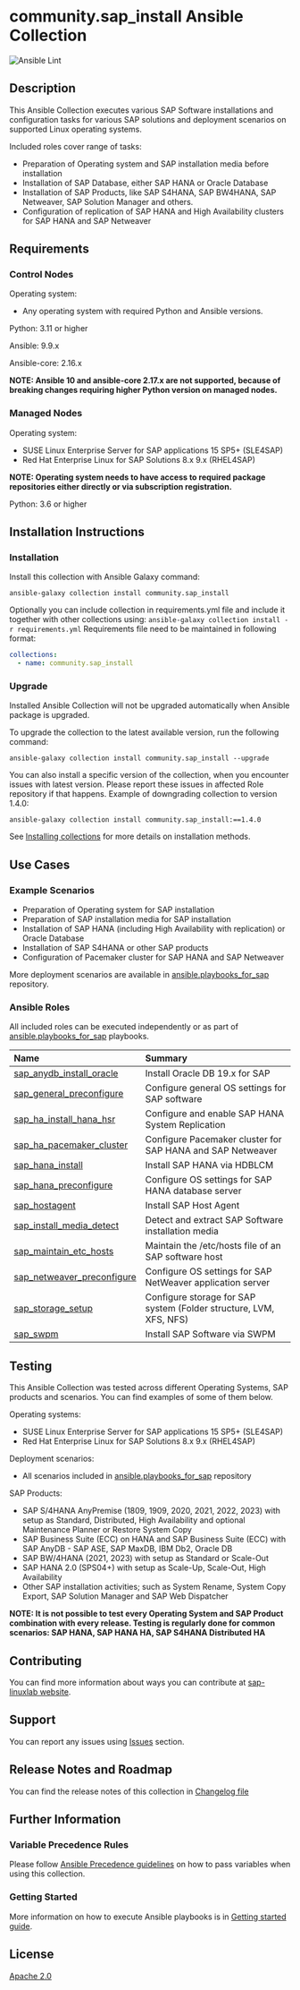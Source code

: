 # community.sap_install Ansible Collection

![Ansible Lint](https://github.com/sap-linuxlab/community.sap_install/actions/workflows/ansible-lint.yml/badge.svg?branch=main)

## Description

This Ansible Collection executes various SAP Software installations and configuration tasks for various SAP solutions and deployment scenarios on supported Linux operating systems.

Included roles cover range of tasks:
- Preparation of Operating system and SAP installation media before installation
- Installation of SAP Database, either SAP HANA or Oracle Database
- Installation of SAP Products, like SAP S4HANA, SAP BW4HANA, SAP Netweaver, SAP Solution Manager and others.
- Configuration of replication of SAP HANA and High Availability clusters for SAP HANA and SAP Netweaver


## Requirements

### Control Nodes
Operating system:
- Any operating system with required Python and Ansible versions.

Python: 3.11 or higher

Ansible: 9.9.x

Ansible-core: 2.16.x

**NOTE: Ansible 10 and ansible-core 2.17.x are not supported, because of breaking changes requiring higher Python version on managed nodes.**

### Managed Nodes
Operating system:
- SUSE Linux Enterprise Server for SAP applications 15 SP5+ (SLE4SAP)
- Red Hat Enterprise Linux for SAP Solutions 8.x 9.x (RHEL4SAP)

**NOTE: Operating system needs to have access to required package repositories either directly or via subscription registration.**


Python: 3.6 or higher


## Installation Instructions

### Installation
Install this collection with Ansible Galaxy command:
```console
ansible-galaxy collection install community.sap_install
```

Optionally you can include collection in requirements.yml file and include it together with other collections using: `ansible-galaxy collection install -r requirements.yml`
Requirements file need to be maintained in following format:
```yaml
collections:
  - name: community.sap_install
```

### Upgrade
Installed Ansible Collection will not be upgraded automatically when Ansible package is upgraded.

To upgrade the collection to the latest available version, run the following command:
```console
ansible-galaxy collection install community.sap_install --upgrade
```

You can also install a specific version of the collection, when you encounter issues with latest version. Please report these issues in affected Role repository if that happens.
Example of downgrading collection to version 1.4.0:
```
ansible-galaxy collection install community.sap_install:==1.4.0
```

See [Installing collections](https://docs.ansible.com/ansible/latest/collections_guide/collections_installing.html) for more details on installation methods.


## Use Cases

### Example Scenarios
- Preparation of Operating system for SAP installation
- Preparation of SAP installation media for SAP installation
- Installation of SAP HANA (including High Availability with replication) or Oracle Database
- Installation of SAP S4HANA or other SAP products
- Configuration of Pacemaker cluster for SAP HANA and SAP Netweaver

More deployment scenarios are available in [ansible.playbooks_for_sap](https://github.com/sap-linuxlab/ansible.playbooks_for_sap) repository.

### Ansible Roles
All included roles can be executed independently or as part of [ansible.playbooks_for_sap](https://github.com/sap-linuxlab/ansible.playbooks_for_sap) playbooks.

| Name | Summary |
| :--- | :--- |
| [sap_anydb_install_oracle](https://github.com/sap-linuxlab/community.sap_install/tree/main/roles/sap_anydb_install_oracle) | Install Oracle DB 19.x for SAP |
| [sap_general_preconfigure](https://github.com/sap-linuxlab/community.sap_install/tree/main/roles/sap_general_preconfigure) | Configure general OS settings for SAP software |
| [sap_ha_install_hana_hsr](https://github.com/sap-linuxlab/community.sap_install/tree/main/roles/sap_ha_install_hana_hsr) | Configure and enable SAP HANA System Replication |
| [sap_ha_pacemaker_cluster](https://github.com/sap-linuxlab/community.sap_install/tree/main/roles/sap_ha_pacemaker_cluster) | Configure Pacemaker cluster for SAP HANA and SAP Netweaver |
| [sap_hana_install](https://github.com/sap-linuxlab/community.sap_install/tree/main/roles/sap_hana_install) | Install SAP HANA via HDBLCM |
| [sap_hana_preconfigure](https://github.com/sap-linuxlab/community.sap_install/tree/main/roles/sap_hana_preconfigure) | Configure OS settings for SAP HANA database server |
| [sap_hostagent](https://github.com/sap-linuxlab/community.sap_install/tree/main/roles/sap_hostagent) | Install SAP Host Agent |
| [sap_install_media_detect](https://github.com/sap-linuxlab/community.sap_install/tree/main/roles/sap_install_media_detect) | Detect and extract SAP Software installation media |
| [sap_maintain_etc_hosts](https://github.com/sap-linuxlab/community.sap_install/tree/main/roles/sap_maintain_etc_hosts) | Maintain the /etc/hosts file of an SAP software host |
| [sap_netweaver_preconfigure](https://github.com/sap-linuxlab/community.sap_install/tree/main/roles/sap_netweaver_preconfigure) | Configure OS settings for SAP NetWeaver application server |
| [sap_storage_setup](https://github.com/sap-linuxlab/community.sap_install/tree/main/roles/sap_storage_setup) | Configure storage for SAP system (Folder structure, LVM, XFS, NFS) |
| [sap_swpm](https://github.com/sap-linuxlab/community.sap_install/tree/main/roles/sap_swpm) | Install SAP Software via SWPM |


## Testing
This Ansible Collection was tested across different Operating Systems, SAP products and scenarios. You can find examples of some of them below.

Operating systems:
- SUSE Linux Enterprise Server for SAP applications 15 SP5+ (SLE4SAP)
- Red Hat Enterprise Linux for SAP Solutions 8.x 9.x (RHEL4SAP)

Deployment scenarios:
- All scenarios included in [ansible.playbooks_for_sap](https://github.com/sap-linuxlab/ansible.playbooks_for_sap) repository

SAP Products:
- SAP S/4HANA AnyPremise (1809, 1909, 2020, 2021, 2022, 2023) with setup as Standard, Distributed, High Availability and optional Maintenance Planner or Restore System Copy
- SAP Business Suite (ECC) on HANA and SAP Business Suite (ECC) with SAP AnyDB - SAP ASE, SAP MaxDB, IBM Db2, Oracle DB
- SAP BW/4HANA (2021, 2023) with setup as Standard or Scale-Out
- SAP HANA 2.0 (SPS04+) with setup as Scale-Up, Scale-Out, High Availability
- Other SAP installation activities; such as System Rename, System Copy Export, SAP Solution Manager and SAP Web Dispatcher

**NOTE: It is not possible to test every Operating System and SAP Product combination with every release. Testing is regularly done for common scenarios: SAP HANA, SAP HANA HA, SAP S4HANA Distributed HA**

## Contributing
You can find more information about ways you can contribute at [sap-linuxlab website](https://sap-linuxlab.github.io/initiative_contributions/).


## Support
You can report any issues using [Issues](https://github.com/sap-linuxlab/community.sap_install/issues) section.


## Release Notes and Roadmap
You can find the release notes of this collection in [Changelog file](https://github.com/sap-linuxlab/community.sap_install/blob/main/CHANGELOG.rst)


## Further Information

### Variable Precedence Rules
Please follow [Ansible Precedence guidelines](https://docs.ansible.com/ansible/latest/playbook_guide/playbooks_variables.html#variable-precedence-where-should-i-put-a-variable) on how to pass variables when using this collection.

### Getting Started
More information on how to execute Ansible playbooks is in [Getting started guide](https://github.com/sap-linuxlab/community.sap_install/blob/main/docs/getting_started/README.md).


## License
[Apache 2.0](https://github.com/sap-linuxlab/community.sap_install/blob/main/LICENSE) 
